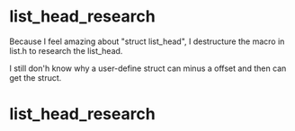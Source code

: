 # list_head_research

Because I feel amazing about "struct list_head", I destructure the macro in list.h to research the list_head.

I still don'h know why a user-define struct can minus a offset and then can get the struct.
# list_head_research
